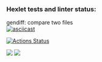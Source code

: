 ### Hexlet tests and linter status:
gendiff: compare two files<br>
[![asciicast](https://asciinema.org/a/jl7xuSlBGrudZ9ZvOhdyvNHUR.svg)](https://asciinema.org/a/jl7xuSlBGrudZ9ZvOhdyvNHUR)<br>

[![Actions Status](https://github.com/Dulybnis/frontend-project-46/workflows/hexlet-check/badge.svg)](https://github.com/Dulybnis/frontend-project-46/actions)

<a href="https://codeclimate.com/github/Dulybnis/frontend-project-46/maintainability"><img src="https://api.codeclimate.com/v1/badges/1803038de0989bc0f2bc/maintainability" /></a>
<a href="https://codeclimate.com/github/Dulybnis/frontend-project-46/test_coverage"><img src="https://api.codeclimate.com/v1/badges/1803038de0989bc0f2bc/test_coverage" /></a>